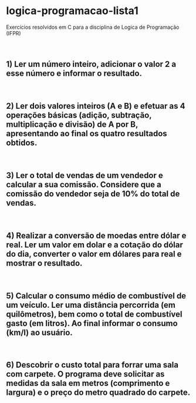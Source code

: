  logica-programacao-lista1
 =========================

Exercícios resolvidos em C para a disciplina de Logica de Programação (IFPR)
<br>
<br>
<br>

## 1) Ler um número inteiro, adicionar o valor 2 a esse número e informar o resultado.
<br>

## 2) Ler dois valores inteiros (A e B) e efetuar as 4 operações básicas (adição, subtração, multiplicação e divisão) de A por B, apresentando ao final os quatro resultados obtidos.
<br>

## 3) Ler o total de vendas de um vendedor e calcular a sua comissão. Considere que a comissão do vendedor seja de 10% do total de vendas.
<br>

## 4) Realizar a conversão de moedas entre dólar e real. Ler um valor em dolar e a cotação do dólar do dia, converter o valor em dólares para real e mostrar o resultado.
<br>

## 5) Calcular o consumo médio de combustível de um veículo. Ler uma distância percorrida (em quilômetros), bem como o total de combustível gasto (em litros). Ao final informar o consumo (km/l) ao usuário.
<br>

## 6) Descobrir o custo total para forrar uma sala com carpete. O programa deve solicitar as medidas da sala em metros (comprimento e largura) e o preço do metro quadrado do carpete.
